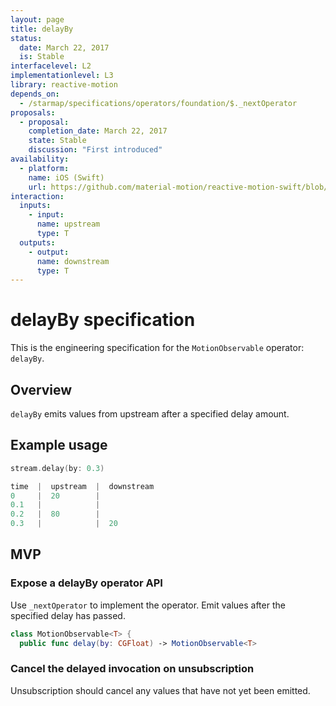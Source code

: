 ```yaml
---
layout: page
title: delayBy
status:
  date: March 22, 2017
  is: Stable
interfacelevel: L2
implementationlevel: L3
library: reactive-motion
depends_on:
  - /starmap/specifications/operators/foundation/$._nextOperator
proposals:
  - proposal:
    completion_date: March 22, 2017
    state: Stable
    discussion: "First introduced"
availability:
  - platform:
    name: iOS (Swift)
    url: https://github.com/material-motion/reactive-motion-swift/blob/develop/src/operators/delayBy.swift
interaction:
  inputs:
    - input:
      name: upstream
      type: T
  outputs:
    - output:
      name: downstream
      type: T
---
```


# delayBy specification

This is the engineering specification for the `MotionObservable` operator: `delayBy`.

## Overview

`delayBy` emits values from upstream after a specified delay amount.

## Example usage

```swift
stream.delay(by: 0.3)

time  |  upstream  |  downstream
0     |  20        |  
0.1   |            |  
0.2   |  80        |  
0.3   |            |  20
```

## MVP

### Expose a delayBy operator API

Use `_nextOperator` to implement the operator. Emit values after the specified delay has passed.

```swift
class MotionObservable<T> {
  public func delay(by: CGFloat) -> MotionObservable<T>
```

### Cancel the delayed invocation on unsubscription

Unsubscription should cancel any values that have not yet been emitted.

